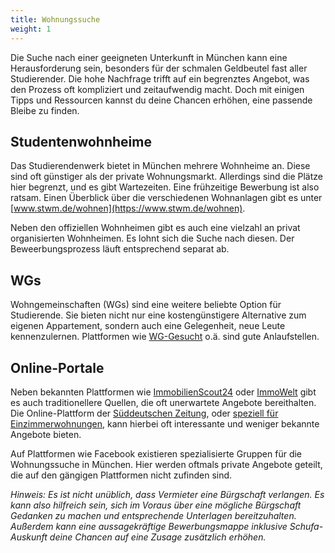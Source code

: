 ```yaml
---
title: Wohnungssuche
weight: 1
---
```


Die Suche nach einer geeigneten Unterkunft in München kann eine Herausforderung sein, besonders für der schmalen Geldbeutel fast aller Studierender. Die hohe Nachfrage trifft auf ein begrenztes Angebot, was den Prozess oft kompliziert und zeitaufwendig macht. Doch mit einigen Tipps und Ressourcen kannst du deine Chancen erhöhen, eine passende Bleibe zu finden.


## Studentenwohnheime
Das Studierendenwerk bietet in München mehrere Wohnheime an. Diese sind oft günstiger als der private Wohnungsmarkt. Allerdings sind die Plätze hier begrenzt, und es gibt Wartezeiten. Eine frühzeitige Bewerbung ist also ratsam. Einen Überblick über die verschiedenen Wohnanlagen gibt es unter [www.stwm.de/wohnen](https://www.stwm.de/wohnen).

Neben den offiziellen Wohnheimen gibt es auch eine vielzahl an privat organisierten Wohnheimen. Es lohnt sich die Suche nach diesen. Der Beweerbungsprozess läuft entsprechend separat ab.


## WGs
Wohngemeinschaften (WGs) sind eine weitere beliebte Option für Studierende. Sie bieten nicht nur eine kostengünstigere Alternative zum eigenen Appartement, sondern auch eine Gelegenheit, neue Leute kennenzulernen. Plattformen wie [WG-Gesucht](https://www.wg-gesucht.de/) o.ä. sind gute Anlaufstellen.


## Online-Portale
Neben bekannten Plattformen wie [ImmobilienScout24](https://www.immobilienscout24.de) oder [ImmoWelt](https://www.immowelt.de/) gibt es auch traditionellere Quellen, die oft unerwartete Angebote bereithalten. Die Online-Plattform der [Süddeutschen Zeitung](https://immobilienmarkt.sueddeutsche.de/), oder [speziell für Einzimmerwohnungen](https://immobilienmarkt.sueddeutsche.de/suche/mieten-wohnung-in-muenchen-1-zimmer), kann hierbei oft interessante und weniger bekannte Angebote bieten.

Auf Plattformen wie Facebook existieren spezialisierte Gruppen für die Wohnungssuche in München. Hier werden oftmals private Angebote geteilt, die auf den gängigen Plattformen nicht zufinden sind.


_Hinweis: Es ist nicht unüblich, dass Vermieter eine Bürgschaft verlangen. Es kann also hilfreich sein, sich im Voraus über eine mögliche Bürgschaft Gedanken zu machen und entsprechende Unterlagen bereitzuhalten. Außerdem kann eine aussagekräftige Bewerbungsmappe inklusive Schufa-Auskunft deine Chancen auf eine Zusage zusätzlich erhöhen._
